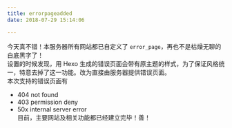 ```yaml
---
title: errorpageadded
date: 2018-07-29 15:14:06

---
```

今天真不错！本服务器所有网站都已自定义了 ```error_page```，再也不是枯燥无聊的白底黑字了！  
设置的时候发现，用 Hexo 生成的错误页面会带有原主题的样式，为了保证风格统一，特意去掉了这一功能。改为直接由服务器提供错误页面。  
本次支持的错误页面有  
* 404 not found
* 403 permission deny
* 50x internal server error  
目前，主要网站及相关功能都已经建立完毕！善！